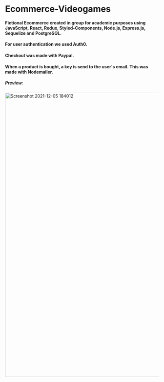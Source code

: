 # Ecommerce-Videogames
#### Fictional Ecommerce created in group for academic purposes using JavaScript, React, Redux, Styled-Components, Node.js, Express.js, Sequelize and PostgreSQL. 
#### For user authentication we used Auth0.
#### Checkout was made with Paypal.
#### When a product is bought, a key is send to the user's email. This was made with Nodemailer.
##### Preview:
<img width="932" alt="Screenshot 2021-12-05 184012" src="https://user-images.githubusercontent.com/77370973/144764907-db5088a3-4da7-493d-8f6d-fd82a6ec389d.png">
